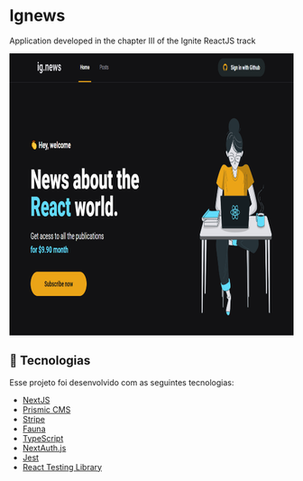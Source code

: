 # Ignews
Application developed in the chapter III of the Ignite ReactJS track

<p align="center">
  <img src="ignews-screenshot.png" alt="ignews screenshot" height="500px" />
</p>

## 🚀 Tecnologias

Esse projeto foi desenvolvido com as seguintes tecnologias:

- [NextJS](https://nextjs.org/)
- [Prismic CMS](https://prismic.io/)
- [Stripe](https://stripe.com/)
- [Fauna](https://fauna.com/)
- [TypeScript](https://www.typescriptlang.org/)
- [NextAuth.js](https://next-auth.js.org/)
- [Jest](https://jestjs.io/)
- [React Testing Library](https://testing-library.com/)
